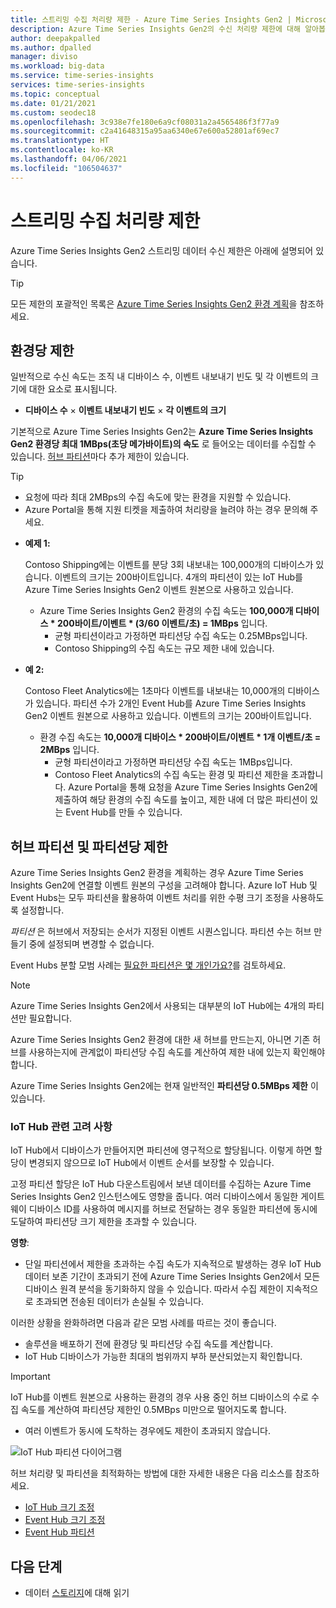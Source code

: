```yaml
---
title: 스트리밍 수집 처리량 제한 - Azure Time Series Insights Gen2 | Microsoft Docs
description: Azure Time Series Insights Gen2의 수신 처리량 제한에 대해 알아봅니다.
author: deepakpalled
ms.author: dpalled
manager: diviso
ms.workload: big-data
ms.service: time-series-insights
services: time-series-insights
ms.topic: conceptual
ms.date: 01/21/2021
ms.custom: seodec18
ms.openlocfilehash: 3c938e7fe180e6a9cf08031a2a4565486f3f77a9
ms.sourcegitcommit: c2a41648315a95aa6340e67e600a52801af69ec7
ms.translationtype: HT
ms.contentlocale: ko-KR
ms.lasthandoff: 04/06/2021
ms.locfileid: "106504637"
---
```

# <a name="streaming-ingestion-throughput-limits"></a>스트리밍 수집 처리량 제한

Azure Time Series Insights Gen2 스트리밍 데이터 수신 제한은 아래에 설명되어 있습니다.

> [!TIP]
> 모든 제한의 포괄적인 목록은 [Azure Time Series Insights Gen2 환경 계획](./how-to-plan-your-environment.md#review-azure-time-series-insights-gen2-limits)을 참조하세요.

## <a name="per-environment-limitations"></a>환경당 제한

일반적으로 수신 속도는 조직 내 디바이스 수, 이벤트 내보내기 빈도 및 각 이벤트의 크기에 대한 요소로 표시됩니다.

* **디바이스 수** × **이벤트 내보내기 빈도** × **각 이벤트의 크기**

기본적으로 Azure Time Series Insights Gen2는 **Azure Time Series Insights Gen2 환경당 최대 1MBps(초당 메가바이트)의 속도** 로 들어오는 데이터를 수집할 수 있습니다. [허브 파티션](./concepts-streaming-ingress-throughput-limits.md#hub-partitions-and-per-partition-limits)마다 추가 제한이 있습니다.

> [!TIP]
>
> * 요청에 따라 최대 2MBps의 수집 속도에 맞는 환경을 지원할 수 있습니다.
> * Azure Portal을 통해 지원 티켓을 제출하여 처리량을 늘려야 하는 경우 문의해 주세요.

* **예제 1:**

    Contoso Shipping에는 이벤트를 분당 3회 내보내는 100,000개의 디바이스가 있습니다. 이벤트의 크기는 200바이트입니다. 4개의 파티션이 있는 IoT Hub를 Azure Time Series Insights Gen2 이벤트 원본으로 사용하고 있습니다.

  * Azure Time Series Insights Gen2 환경의 수집 속도는 **100,000개 디바이스 * 200바이트/이벤트 * (3/60 이벤트/초) = 1MBps** 입니다.
    * 균형 파티션이라고 가정하면 파티션당 수집 속도는 0.25MBps입니다.
    * Contoso Shipping의 수집 속도는 규모 제한 내에 있습니다.

* **예 2:**

    Contoso Fleet Analytics에는 1초마다 이벤트를 내보내는 10,000개의 디바이스가 있습니다. 파티션 수가 2개인 Event Hub를 Azure Time Series Insights Gen2 이벤트 원본으로 사용하고 있습니다. 이벤트의 크기는 200바이트입니다.

  * 환경 수집 속도는 **10,000개 디바이스 * 200바이트/이벤트 * 1개 이벤트/초 = 2MBps** 입니다.
    * 균형 파티션이라고 가정하면 파티션당 수집 속도는 1MBps입니다.
    * Contoso Fleet Analytics의 수집 속도는 환경 및 파티션 제한을 초과합니다. Azure Portal을 통해 요청을 Azure Time Series Insights Gen2에 제출하여 해당 환경의 수집 속도를 높이고, 제한 내에 더 많은 파티션이 있는 Event Hub를 만들 수 있습니다.

## <a name="hub-partitions-and-per-partition-limits"></a>허브 파티션 및 파티션당 제한

Azure Time Series Insights Gen2 환경을 계획하는 경우 Azure Time Series Insights Gen2에 연결할 이벤트 원본의 구성을 고려해야 합니다. Azure IoT Hub 및 Event Hubs는 모두 파티션을 활용하여 이벤트 처리를 위한 수평 크기 조정을 사용하도록 설정합니다.

*파티션* 은 허브에서 저장되는 순서가 지정된 이벤트 시퀀스입니다. 파티션 수는 허브 만들기 중에 설정되며 변경할 수 없습니다.

Event Hubs 분할 모범 사례는 [필요한 파티션은 몇 개인가요?](../event-hubs/event-hubs-faq.md#how-many-partitions-do-i-need)를 검토하세요.

> [!NOTE]
> Azure Time Series Insights Gen2에서 사용되는 대부분의 IoT Hub에는 4개의 파티션만 필요합니다.

Azure Time Series Insights Gen2 환경에 대한 새 허브를 만드는지, 아니면 기존 허브를 사용하는지에 관계없이 파티션당 수집 속도를 계산하여 제한 내에 있는지 확인해야 합니다.

Azure Time Series Insights Gen2에는 현재 일반적인 **파티션당 0.5MBps 제한** 이 있습니다.

### <a name="iot-hub-specific-considerations"></a>IoT Hub 관련 고려 사항

IoT Hub에서 디바이스가 만들어지면 파티션에 영구적으로 할당됩니다. 이렇게 하면 할당이 변경되지 않으므로 IoT Hub에서 이벤트 순서를 보장할 수 있습니다.

고정 파티션 할당은 IoT Hub 다운스트림에서 보낸 데이터를 수집하는 Azure Time Series Insights Gen2 인스턴스에도 영향을 줍니다. 여러 디바이스에서 동일한 게이트웨이 디바이스 ID를 사용하여 메시지를 허브로 전달하는 경우 동일한 파티션에 동시에 도달하여 파티션당 크기 제한을 초과할 수 있습니다.

**영향**:

* 단일 파티션에서 제한을 초과하는 수집 속도가 지속적으로 발생하는 경우 IoT Hub 데이터 보존 기간이 초과되기 전에 Azure Time Series Insights Gen2에서 모든 디바이스 원격 분석을 동기화하지 않을 수 있습니다. 따라서 수집 제한이 지속적으로 초과되면 전송된 데이터가 손실될 수 있습니다.

이러한 상황을 완화하려면 다음과 같은 모범 사례를 따르는 것이 좋습니다.

* 솔루션을 배포하기 전에 환경당 및 파티션당 수집 속도를 계산합니다.
* IoT Hub 디바이스가 가능한 최대의 범위까지 부하 분산되었는지 확인합니다.

> [!IMPORTANT]
> IoT Hub를 이벤트 원본으로 사용하는 환경의 경우 사용 중인 허브 디바이스의 수로 수집 속도를 계산하여 파티션당 제한인 0.5MBps 미만으로 떨어지도록 합니다.
>
> * 여러 이벤트가 동시에 도착하는 경우에도 제한이 초과되지 않습니다.

  ![IoT Hub 파티션 다이어그램](media/concepts-ingress-overview/iot-hub-partiton-diagram.png)

허브 처리량 및 파티션을 최적화하는 방법에 대한 자세한 내용은 다음 리소스를 참조하세요.

* [IoT Hub 크기 조정](../iot-hub/iot-hub-scaling.md)
* [Event Hub 크기 조정](../event-hubs/event-hubs-scalability.md#throughput-units)
* [Event Hub 파티션](../event-hubs/event-hubs-features.md#partitions)

## <a name="next-steps"></a>다음 단계

* 데이터 [스토리지](./concepts-storage.md)에 대해 읽기

